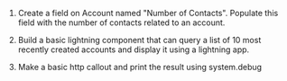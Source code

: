 
 1. Create a field on Account named "Number of Contacts". Populate this field with the number of contacts related to an account. 

 2. Build a basic lightning component that can query a list of 10 most recently created accounts and display it using a lightning app. 

 3. Make a basic http callout and print the result using system.debug
